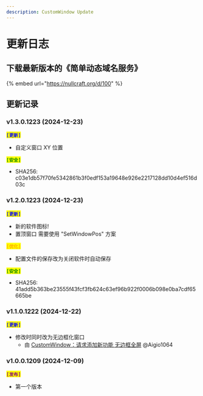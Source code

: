 ```yaml
---
description: CustomWindow Update
---
```


# 更新日志

## 下载最新版本的《简单动态域名服务》

{% embed url="https://nullcraft.org/d/100" %}

## 更新记录

### v1.3.0.1223 (2024-12-23)

<mark style="color:blue;">**`[更新]`**</mark>

* 自定义窗口 XY 位置

<mark style="color:green;">**`[安全]`**</mark>

* SHA256: c03e1db57f70fe5342861b3f0edf153a19648e926e2217128dd10d4ef516d03c

### v1.2.0.1223 (2024-12-23)

<mark style="color:blue;">**`[更新]`**</mark>

* 新的软件图标!
* 置顶窗口 需要使用 "SetWindowPos" 方案

<mark style="color:orange;">**`[优化]`**</mark>

* 配置文件的保存改为关闭软件时自动保存

<mark style="color:green;">**`[安全]`**</mark>

* SHA256: 41add5b363be23555f43fcf3fb624c63ef96b922f0006b098e0ba7cdf65665be

### v1.1.0.1222 (2024-12-22)

<mark style="color:blue;">**`[更新]`**</mark>

* 修改时同时改为无边框化窗口
  * 由 [CustomWindow：请求添加新功能 无边框全屏](https://nullcraft.org/d/102) @Aigio1064

### v1.0.0.1209 (2024-12-09)

<mark style="color:purple;">**`[发布]`**</mark>

* 第一个版本
